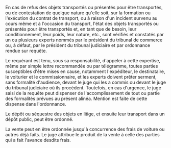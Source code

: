 En cas de refus des objets transportés ou présentés pour être transportés, ou de contestation de quelque nature qu'elle soit, sur la formation ou l'exécution du contrat de transport, ou à raison d'un incident survenu au cours même et à l'occasion du transport, l'état des objets transportés ou présentés pour être transportés et, en tant que de besoin, leur conditionnement, leur poids, leur nature, etc., sont vérifiés et constatés par un ou plusieurs experts nommés par le président du tribunal de commerce ou, à défaut, par le président du tribunal judiciaire et par ordonnance rendue sur requête.

Le requérant est tenu, sous sa responsabilité, d'appeler à cette expertise, même par simple lettre recommandée ou par télégramme, toutes parties susceptibles d'être mises en cause, notamment l'expéditeur, le destinataire, le voiturier et le commissionnaire, et les experts doivent prêter serment, sans formalité d'audience, devant le juge qui les a commis ou devant le juge du tribunal judiciaire où ils procèdent. Toutefois, en cas d'urgence, le juge saisi de la requête peut dispenser de l'accomplissement de tout ou partie des formalités prévues au présent alinéa. Mention est faite de cette dispense dans l'ordonnance.

Le dépôt ou séquestre des objets en litige, et ensuite leur transport dans un dépôt public, peut être ordonné.

La vente peut en être ordonnée jusqu'à concurrence des frais de voiture ou autres déjà faits. Le juge attribue le produit de la vente à celle des parties qui a fait l'avance desdits frais.
